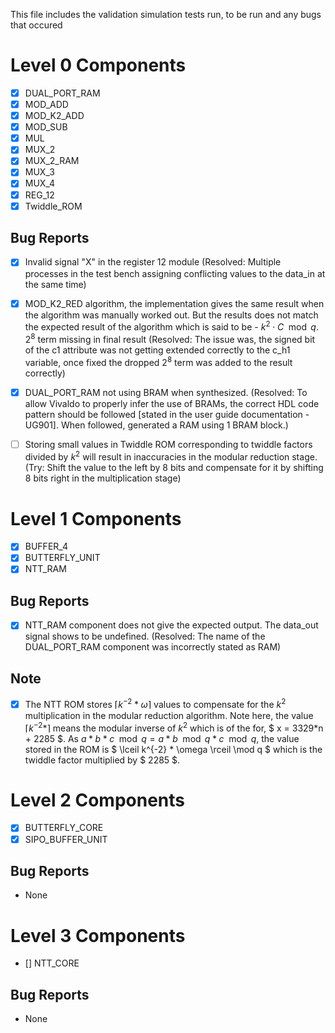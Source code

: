 <!-- Contains validation tests run -->
This file includes the validation simulation tests run, to be run and any bugs that occured

# Level 0 Components
- [x] DUAL_PORT_RAM
- [x] MOD_ADD
- [x] MOD_K2_ADD
- [x] MOD_SUB
- [x] MUL
- [x] MUX_2
- [x] MUX_2_RAM
- [x] MUX_3
- [x] MUX_4
- [x] REG_12
- [x] Twiddle_ROM

## Bug Reports
- [x] Invalid signal "X" in the register 12 module (Resolved: Multiple processes in the test bench assigning conflicting values to the data_in at the same time)
- [x] MOD_K2_RED algorithm, the implementation gives the same result when the algorithm was manually worked out. But the results does not match the expected result of the algorithm which is said to be - $k^2 \cdot C \mod q$. $2^8$ term missing in final result (Resolved: The issue was, the signed bit of the c1 attribute was not getting extended correctly to the c_h1 variable, once fixed the dropped $2^8$ term was added to the result correctly)
- [x] DUAL_PORT_RAM not using BRAM when synthesized. (Resolved: To allow Vivaldo to properly infer the use of BRAMs, the correct HDL code pattern should be followed [stated in the user guide documentation - UG901]. When followed, generated a RAM using 1 BRAM block.)
- [ ] Storing small values in Twiddle ROM corresponding to twiddle factors divided by $k^2$ will result in inaccuracies in the modular reduction stage. (Try: Shift the value to the left by 8 bits and compensate for it by shifting 8 bits right in the multiplication stage)


# Level 1 Components
- [x] BUFFER_4
- [x] BUTTERFLY_UNIT
- [x] NTT_RAM

## Bug Reports
- [x] NTT_RAM component does not give the expected output. The data_out signal shows to be undefined. (Resolved: The name of the DUAL_PORT_RAM component was incorrectly stated as RAM)

## Note
- [x] The NTT ROM stores $\lceil k^{-2} * \omega \rceil$ values to compensate for the $k^2$ multiplication in the modular reduction algorithm. Note here, the value $\lceil k^{-2} * \rceil$ means the modular inverse of $k^2$ which is of the for, $ x = 3329*n + 2285 $. As $a*b*c \mod q = a*b \mod q * c \mod q$, the value stored in the ROM is $ \lceil k^{-2} * \omega \rceil \mod q $ which is the twiddle factor multiplied by $ 2285 $.

# Level 2 Components
- [x] BUTTERFLY_CORE
- [x] SIPO_BUFFER_UNIT

## Bug Reports
- None

# Level 3 Components
- [] NTT_CORE

## Bug Reports
- None